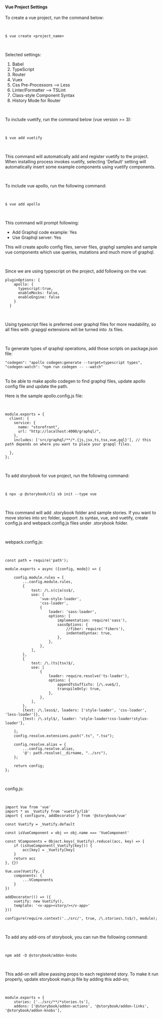 #### Vue Project Settings
To create a vue project, run the command below:

<br> 

```
$ vue create <project_name>
``` 
<br>

Selected settings:
1. Babel
2. TypeScript
3. Router
4. Vuex
5. Css Pre-Processors --> Less
6. Linter/Formatter --> TSLint
7. Class-style Component Syntax
8. History Mode for Router

<br>

To include vuetify, run the command below (vue version >= 3):

<br>

```
$ vue add vuetify
```
<br> 

This command will automatically add and register vuetify to the project. When installing process invokes vuetify, 
selecting 'Default' setting will automatically insert some example components using vuetify components.

<br>

To include vue apollo, run the following command:

<br>

```
$ vue add apollo
```
<br>

This command will prompt following: 
* Add Graphql code example: Yes
* Use Graphql server: Yes

This will create apollo config files, server files, graphgl samples and sample vue components
which use queries, mutations and much more of graphql.

<br>

Since we are using typescript on the project, add following on the vue:
```
pluginOptions: {
    apollo: {
      typescript:true,
      enableMocks: false,
      enableEngine: false
    }
  }
  ```
  <br>

Using typescript files is preferred over graphql files for more readability, so all 
files with .grapgql extensions will be turned into .ts files.

<br>

To generate types of qraphql operations, add those scripts on package.json file:
```
"codegen": "apollo codegen:generate --target=typescript types",
"codegen-watch": "npm run codegen -- --watch"
```

<br>
To be able to make apollo codegen to find graphql files, update apollo config file and update the path.

<br>

Here is the sample apollo.config.js file:

<br>

```
module.exports = {
  client: {
    service: {
      name: "storefront",
      url: "http://localhost:4000/graphql/",
    },
    includes: ['src/graphql/**/*.{js,jsx,ts,tsx,vue,gql}'], // this path depends on where you want to place your grapql files.
    
  },
};
```

<br>

To add storybook for vue project, run the following command:

<br>

```
$ npx -p @storybook/cli sb init --type vue
```

<br>

This command will add .storybook folder and sample stories. If you want to move stories into 
src folder, support .ts syntax, vue, and vuetify, create config.js and webpack.config.js
files under .storybook folder.

<br>

webpack.config.js:

<br>

```
const path = require('path');

module.exports = async ({config, mode}) => {

    config.module.rules = [
        ...config.module.rules,
        {
            test: /\.s(c|a)ss$/,
            use: [
                'vue-style-loader',
                'css-loader',
                {
                    loader: 'sass-loader',
                    options: {
                        implementation: require('sass'),
                        sassOptions: {
                            //fiber: require('fibers'),
                            indentedSyntax: true,
                        },
                    },
                },
            ],
        },
        {
            test: /\.(ts|tsx)$/,
            use: [
                {
                    loader: require.resolve('ts-loader'),
                    options: {
                        appendTsSuffixTo: [/\.vue$/],
                        transpileOnly: true,
                    },
                },
            ],
        },
        {test: /\.less$/, loaders: ['style-loader', 'css-loader', 'less-loader']},
        {test: /\.styl$/, loader: 'style-loader!css-loader!stylus-loader'},

    ];
    config.resolve.extensions.push(".ts", ".tsx");

    config.resolve.alias = {
        ...config.resolve.alias,
        '@': path.resolve(__dirname, "../src"),
    };

    return config;
};
```

<br>

config.js:

<br>

```
import Vue from 'vue'
import * as _Vuetify from 'vuetify/lib'
import { configure, addDecorator } from '@storybook/vue'

const Vuetify = _Vuetify.default

const isVueComponent = obj => obj.name === 'VueComponent'

const VComponents = Object.keys(_Vuetify).reduce((acc, key) => {
    if (isVueComponent(_Vuetify[key])) {
        acc[key] = _Vuetify[key]
    }
    return acc
}, {})

Vue.use(Vuetify, {
    components: {
        ...VComponents
    }
})

addDecorator(() => ({
    vuetify: new Vuetify(),
    template: '<v-app><story/></v-app>'
}))

configure(require.context('../src/', true, /\.stories\.ts$/), module);
```

<br>

To add any add-ons of storybook, you can run the following command:

<br>

```
npm add -D @storybook/addon-knobs
```

<br>

This add-on will allow passing props to each registered story. To make it run properly, update
storybook main.js file by adding this add-on;

<br>

```
module.exports = {
    stories: ['../src/**/*stories.ts'],
    addons: ['@storybook/addon-actions', '@storybook/addon-links', '@storybook/addon-knobs'],
```












